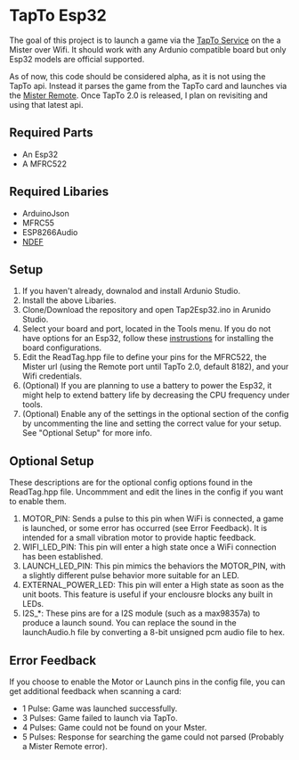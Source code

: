 # TapTo Esp32

The goal of this project is to launch a game via the [TapTo Service](https://github.com/TapToCommunity/tapto) on the a Mister over Wifi. It should work with any Ardunio compatible board but only Esp32 models are official supported.

As of now, this code should be considered alpha, as it is not using the TapTo api. Instead it parses the game from the TapTo card and launches via the [Mister Remote](https://github.com/wizzomafizzo/mrext?tab=readme-ov-file#remote). Once TapTo 2.0 is released, I plan on revisiting and using that latest api.

## Required Parts
* An Esp32
* A MFRC522

## Required Libaries
* ArduinoJson
* MFRC55
* ESP8266Audio
* [NDEF](https://github.com/don/NDEF/tree/master)

## Setup
1. If you haven't already, downalod and install Ardunio Studio.
2. Install the above Libaries.
3. Clone/Download the repository and open Tap2Esp32.ino in Arunido Studio.
4. Select your board and port, located in the Tools menu. If you do not have options for an Esp32, follow these [instrustions](https://docs.sunfounder.com/projects/umsk/en/latest/03_esp32/esp32_start/03_install_esp32.html) for installing the board configurations.
5. Edit the ReadTag.hpp file to define your pins for the MFRC522, the Mister url (using the Remote port until TapTo 2.0, default 8182), and your Wifi credentials.
6. (Optional) If you are planning to use a battery to power the Esp32, it might help to extend battery life by decreasing the CPU frequency under tools.
7. (Optional) Enable any of the settings in the optional section of the config by uncommenting the line and setting the correct value for your setup. See "Optional Setup" for more info.

## Optional Setup
These descriptions are for the optional config options found in the ReadTag.hpp file. Uncommment and edit the lines in the config if you want to enable them.
1. MOTOR_PIN: Sends a pulse to this pin when WiFi is connected, a game is launched, or some error has occurred (see Error Feedback). It is intended for a small vibration motor to provide haptic feedback.
2. WIFI_LED_PIN: This pin will enter a high state once a WiFi connection has been established.
3. LAUNCH_LED_PIN: This pin mimics the behaviors the MOTOR_PIN, with a slightly different pulse behavior more suitable for an LED.
4. EXTERNAL_POWER_LED: This pin will enter a High state as soon as the unit boots. This feature is useful if your enclousre blocks any built in LEDs.
5. I2S_*: These pins are for a I2S module (such as a max98357a) to produce a launch sound. You can replace the sound in the launchAudio.h file by converting a 8-bit unsigned pcm audio file to hex.

## Error Feedback
If you choose to enable the Motor or Launch pins in the config file, you can get additional feedback when scanning a card:
* 1 Pulse: Game was launched successfully.
* 3 Pulses: Game failed to launch via TapTo.
* 4 Pulses: Game could not be found on your Mster.
* 5 Pulses: Response for searching the game could not parsed (Probably a Mister Remote error).
